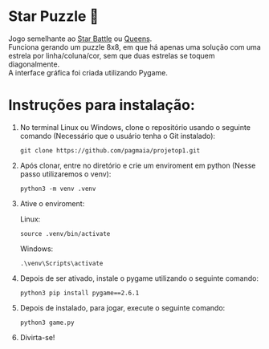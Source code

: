 # Star Puzzle 🌟
Jogo semelhante ao [Star Battle](https://starbattle.puzzlebaron.com/play.php) ou [Queens](https://www.linkedin.com/games/queens).  
Funciona gerando um puzzle 8x8, em que há apenas uma solução com uma estrela por linha/coluna/cor, sem que duas estrelas se toquem diagonalmente.  
A interface gráfica foi criada utilizando Pygame.  

# Instruções para instalação:
1. No terminal Linux ou Windows, clone o repositório usando o seguinte comando (Necessário que o usuário tenha o Git instalado):
   ```
   git clone https://github.com/pagmaia/projetop1.git
   ```
2. Após clonar, entre no diretório e crie um enviroment em python (Nesse passo utilizaremos o venv):
   ```
   python3 -m venv .venv
   ```
3. Ative o enviroment:

   Linux:
   ```
   source .venv/bin/activate
   ```
   Windows:
   ```
   .\venv\Scripts\activate
   ```
5. Depois de ser ativado, instale o pygame utilizando o seguinte comando:
   ```
   python3 pip install pygame==2.6.1
   ```
6. Depois de instalado, para jogar, execute o seguinte comando:
   ```
   python3 game.py
   ```
7. Divirta-se!
   
